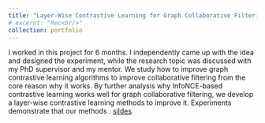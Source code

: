 ```yaml
---
title: "Layer-Wise Contrastive Learning for Graph Collaborative Filtering"
# excerpt: "Rec<br/>"
collection: portfolio
---
```


I worked in this project for 6 months. I independently came up with the idea and designed the experiment, while the research topic was discussed with my PhD supervisor and my mentor. We study how to improve graph contrastive learning algorithms to improve collaborative filtering from the core reason why it works. By further analysis why InfoNCE-based contrastive learning works well for graph collaborative filtering, we develop a layer-wise contrastive learning methods to improve it. Experiments demonstrate that our methods . [sildes]()
